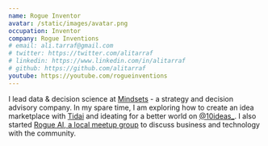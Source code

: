 ```yaml
---
name: Rogue Inventor
avatar: /static/images/avatar.png
occupation: Inventor
company: Rogue Inventions
# email: ali.tarraf@gmail.com
# twitter: https://twitter.com/alitarraf
# linkedin: https://www.linkedin.com/in/alitarraf
# github: https://github.com/alitarraf
youtube: https://youtube.com/rogueinventions
---
```


<span className="fas fa-suitcase"></span>
I lead data & decision science at [Mindsets](http://www.mindsetsadvisors.com) - a strategy and decision advisory company. In my spare time, I am exploring how to create an idea marketplace with [Tidai](https://www.ali-tarraf.com/post/2020-11-1-tidai/) and ideating for a better world on [@10ideas\_](http://www.twitter.com/10ideas_). I also started [Rogue AI, a local meetup group](https://www.meetup.com/rogue-ai/) to discuss business and technology with the community.
